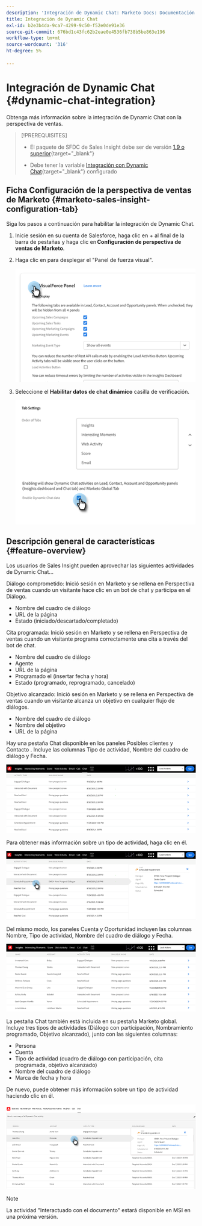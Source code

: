 ```yaml
---
description: 'Integración de Dynamic Chat: Marketo Docs: Documentación del producto'
title: Integración de Dynamic Chat
exl-id: b2e3b4da-9ca7-4299-9c50-f52e0de91e36
source-git-commit: 676bd1c43fc62b2eae0e4536fb738b5be863e196
workflow-type: tm+mt
source-wordcount: '316'
ht-degree: 5%

---
```


# Integración de Dynamic Chat {#dynamic-chat-integration}

Obtenga más información sobre la integración de Dynamic Chat con la perspectiva de ventas.

>[!PREREQUISITES]
>
>* El paquete de SFDC de Sales Insight debe ser de versión [1.9 o superior](/help/marketo/product-docs/marketo-sales-insight/msi-for-salesforce/upgrading/upgrading-your-msi-package.md){target=&quot;_blank&quot;}
>
>* Debe tener la variable [Integración con Dynamic Chat](/help/marketo/product-docs/demand-generation/dynamic-chat/dynamic-chat-overview.md){target=&quot;_blank&quot;} configurado


## Ficha Configuración de la perspectiva de ventas de Marketo {#marketo-sales-insight-configuration-tab}

Siga los pasos a continuación para habilitar la integración de Dynamic Chat.

1. Inicie sesión en su cuenta de Salesforce, haga clic en + al final de la barra de pestañas y haga clic en **Configuración de perspectiva de ventas de Marketo**.

1. Haga clic en para desplegar el &quot;Panel de fuerza visual&quot;.

   ![](assets/dynamic-chat-integration-1.png)

1. Seleccione el **Habilitar datos de chat dinámico** casilla de verificación.

   ![](assets/dynamic-chat-integration-2.png)

## Descripción general de características {#feature-overview}

Los usuarios de Sales Insight pueden aprovechar las siguientes actividades de Dynamic Chat...

Diálogo comprometido: Inició sesión en Marketo y se rellena en Perspectiva de ventas cuando un visitante hace clic en un bot de chat y participa en el Diálogo.

* Nombre del cuadro de diálogo
* URL de la página
* Estado (iniciado/descartado/completado)

Cita programada: Inició sesión en Marketo y se rellena en Perspectiva de ventas cuando un visitante programa correctamente una cita a través del bot de chat.

* Nombre del cuadro de diálogo
* Agente
* URL de la página
* Programado el (insertar fecha y hora)
* Estado (programado, reprogramado, cancelado)

Objetivo alcanzado: Inició sesión en Marketo y se rellena en Perspectiva de ventas cuando un visitante alcanza un objetivo en cualquier flujo de diálogos.

* Nombre del cuadro de diálogo
* Nombre del objetivo
* URL de la página

Hay una pestaña Chat disponible en los paneles Posibles clientes y Contacto . Incluye las columnas Tipo de actividad, Nombre del cuadro de diálogo y Fecha.

![](assets/dynamic-chat-integration-3.png)

Para obtener más información sobre un tipo de actividad, haga clic en él.

![](assets/dynamic-chat-integration-4.png)

Del mismo modo, los paneles Cuenta y Oportunidad incluyen las columnas Nombre, Tipo de actividad, Nombre del cuadro de diálogo y Fecha.

![](assets/dynamic-chat-integration-5.png)

La pestaña Chat también está incluida en su pestaña Marketo global. Incluye tres tipos de actividades (Diálogo con participación, Nombramiento programado, Objetivo alcanzado), junto con las siguientes columnas:

* Persona
* Cuenta
* Tipo de actividad (cuadro de diálogo con participación, cita programada, objetivo alcanzado)
* Nombre del cuadro de diálogo
* Marca de fecha y hora

De nuevo, puede obtener más información sobre un tipo de actividad haciendo clic en él.

![](assets/dynamic-chat-integration-6.png)

>[!NOTE]
>
>La actividad &quot;Interactuado con el documento&quot; estará disponible en MSI en una próxima versión.
